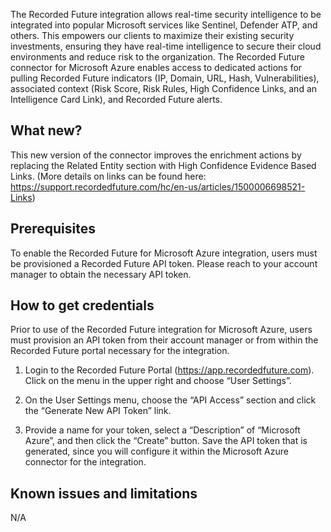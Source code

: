 The Recorded Future integration allows real-time security intelligence to be integrated into popular Microsoft services like Sentinel, Defender ATP, and others. This empowers our clients to maximize their existing security investments, ensuring they have real-time intelligence to secure their cloud environments and reduce risk to the organization. The Recorded Future connector for Microsoft Azure enables access to dedicated actions for pulling Recorded Future indicators (IP, Domain, URL, Hash, Vulnerabilities), associated context (Risk Score, Risk Rules, High Confidence Links, and an Intelligence Card Link), and Recorded Future alerts.

## What new?

This new version of the connector improves the enrichment actions by replacing the Related Entity section with High Confidence Evidence Based Links. (More details on links can be found here: https://support.recordedfuture.com/hc/en-us/articles/1500006698521-Links) 

## Prerequisites

To enable the Recorded Future for Microsoft Azure integration, users must be provisioned a Recorded Future API token. Please reach to your account manager to obtain the necessary API token.

## How to get credentials

Prior to use of the Recorded Future integration for Microsoft Azure, users must provision an API token from their account manager or from within the Recorded Future portal necessary for the integration.

1. Login to the Recorded Future Portal (https://app.recordedfuture.com). Click on the menu in the upper right and choose “User Settings”.

2. On the User Settings menu, choose the “API Access” section and click the “Generate New API Token” link.

3. Provide a name for your token, select a “Description” of “Microsoft Azure”, and then click the “Create” button.  Save the API token that is generated, since you will configure it within the Microsoft Azure connector for the integration.


## Known issues and limitations

N/A
